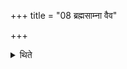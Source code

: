 +++
title = "08 ब्रह्मसाम्ना वैव"

+++

<details><summary>थिते</summary>

ब्रह्मसाम्ना वैव ८
</details>
